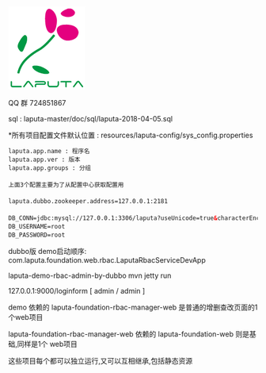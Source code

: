 ![laputa](laputa-master/laputa-foundation/laputa-foundation-web/src/main/webapp/static/log/logo.png.png)


QQ 群 724851867

sql : laputa-master/doc/sql/laputa-2018-04-05.sql

*所有项目配置文件默认位置 :  resources/laputa-config/sys_config.properties

```html
laputa.app.name : 程序名
laputa.app.ver : 版本
laputa.app.groups : 分组

上面3个配置主要为了从配置中心获取配置用

laputa.dubbo.zookeeper.address=127.0.0.1:2181

DB_CONN=jdbc:mysql://127.0.0.1:3306/laputa?useUnicode=true&characterEncoding=utf8&useSSL=false
DB_USERNAME=root
DB_PASSWORD=root
```


dubbo版 demo启动顺序:
com.laputa.foundation.web.rbac.LaputaRbacServiceDevApp 

laputa-demo-rbac-admin-by-dubbo mvn jetty run

127.0.0.1:9000/loginform [ admin / admin ]

demo 依赖的 laputa-foundation-rbac-manager-web 是普通的增删查改页面的1个web项目

laputa-foundation-rbac-manager-web 依赖的 laputa-foundation-web 则是基础,同样是1个
web项目

这些项目每个都可以独立运行,又可以互相继承,包括静态资源


